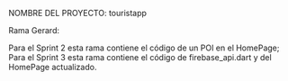 NOMBRE DEL PROYECTO: touristapp

Rama Gerard: 

Para el Sprint 2 esta rama contiene el código de un POI en el HomePage;
Para el Sprint 3 esta rama contiene el código de firebase_api.dart y del HomePage actualizado.


             
